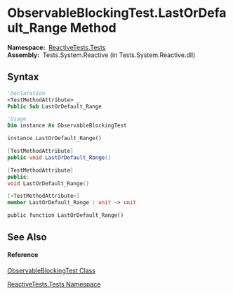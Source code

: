 # ObservableBlockingTest.LastOrDefault\_Range Method

**Namespace:**  [ReactiveTests.Tests](ReactiveTests.Tests\ReactiveTests.Tests.md)  
**Assembly:**  Tests.System.Reactive (in Tests.System.Reactive.dll)

## Syntax

```vb
'Declaration
<TestMethodAttribute> _
Public Sub LastOrDefault_Range
```

```vb
'Usage
Dim instance As ObservableBlockingTest

instance.LastOrDefault_Range()
```

```csharp
[TestMethodAttribute]
public void LastOrDefault_Range()
```

```c++
[TestMethodAttribute]
public:
void LastOrDefault_Range()
```

```fsharp
[<TestMethodAttribute>]
member LastOrDefault_Range : unit -> unit 
```

```jscript
public function LastOrDefault_Range()
```

## See Also

#### Reference

[ObservableBlockingTest Class](ObservableBlockingTest\ObservableBlockingTest.md)

[ReactiveTests.Tests Namespace](ReactiveTests.Tests\ReactiveTests.Tests.md)





